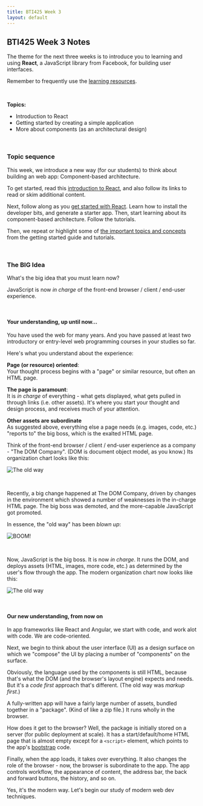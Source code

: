 ```yaml
---
title: BTI425 Week 3
layout: default
---
```


## BTI425 Week 3 Notes

The theme for the next three weeks is to introduce you to learning and using **React**, a JavaScript library from Facebook, for building user interfaces. 

Remember to frequently use the [learning resources](/bti425-2020/resources).

<br>

**Topics:**

* Introduction to React
* Getting started by creating a simple application
* More about components (as an architectural design)

<br>

### Topic sequence

This week, we introduce a new way (for our students) to think about building an web app: Component-based architecture. 

To get started, read this [introduction to React](react-intro), and also follow its links to read or skim additional content. 

Next, follow along as you [get started with React](react-get-started). Learn how to install the developer bits, and generate a starter app. Then, start learning about its component-based architecture. Follow the tutorials. 

Then, we repeat or highlight some of [the important topics and concepts](react-architecture) from the getting started guide and tutorials. 

<br>

### The BIG Idea

What's the big idea that you must learn now?

JavaScript is now *in charge* of the front-end browser / client / end-user experience. 

<br>

#### Your understanding, up until now...

You have used the web for many years. And you have passed at least two introductory or entry-level web programming courses in your studies so far. 

Here's what you understand about the experience:

**Page (or resource) oriented**:  
Your thought process begins with a "page" or similar resource, but often an HTML page. 

**The page is paramount**:  
It is *in charge* of everything - what gets displayed, what gets pulled in through links (i.e. other assets). It's where you start your thought and design process, and receives much of your attention. 

**Other assets are subordinate**  
As suggested above, everything else a page needs (e.g. images, code, etc.) "reports to" the big boss, which is the exalted HTML page. 

Think of the front-end browser / client / end-user experience as a company - "The DOM Company". (DOM is document object model, as you know.) Its organization chart looks like this:

![The old way](/bti425-2020/media/boss-html-v1.png)

<br>

Recently, a big change happened at The DOM Company, driven by changes in the environment which showed a number of weaknesses in the in-charge HTML page. The big boss was demoted, and the more-capable JavaScript got promoted.

In essence, the "old way" has been *blown up*:

![BOOM!](/bti425-2020/media/explosion.png)

<br>

Now, JavaScript is the big boss. It is now *in charge*. It runs the DOM, and deploys assets (HTML, images, more code, etc.) as determined by the user's flow through the app. The modern organization chart now looks like this:

![The old way](/bti425-2020/media/boss-js-v1.png)

<br>

#### Our new understanding, from now on

In app frameworks like React and Angular, we start with code, and work alot with code. We are code-oriented. 

Next, we begin to think about the user interface (UI) as a design surface on which we "compose" the UI by placing a number of "components" on the surface. 

Obviously, the language used by the components is still HTML, because that's what the DOM (and the browser's layout engine) expects and needs. But it's a *code first* approach that's different. (The old way was *markup first*.)

A fully-written app will have a fairly large number of assets, bundled together in a "package". (Kind of like a zip file.) It runs wholly in the browser. 

How does it get to the browser? Well, the package is initially stored on a server (for public deployment at scale). It has a start/default/home HTML page that is almost empty except for a `<script>` element, which points to the app's [bootstrap](https://en.wikipedia.org/wiki/Bootstrapping) code. 

Finally, when the app loads, it takes over everything. It also changes the role of the browser - now, the browser is subordinate to the app. The app controls workflow, the appearance of content, the address bar, the back and forward buttons, the history, and so on. 

Yes, it's the modern way. Let's begin our study of modern web dev techniques. 

<br>
